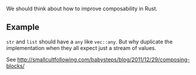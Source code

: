 We should think about how to improve composability in Rust.

## Example
```str``` and ```list``` should have a ```any``` like ```vec::any```.
But why duplicate the implementation when they all expect just a stream of values.

See http://smallcultfollowing.com/babysteps/blog/2011/12/29/composing-blocks/